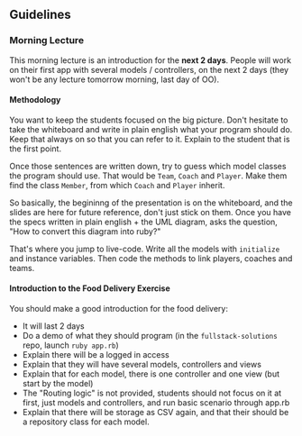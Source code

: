 ## Guidelines

### Morning Lecture

This morning lecture is an introduction for the **next 2 days**. People will
work on their first app with several models / controllers, on the
next 2 days (they won't be any lecture tomorrow morning, last day of OO).

#### Methodology

You want to keep the students focused on the big picture. Don't hesitate to
take the whiteboard and write in plain english what your program should do.
Keep that always on so that you can refer to it. Explain to the student
that is the first point.

Once those sentences are written down, try to guess which model classes
the program should use. That would be `Team`, `Coach` and `Player`.
Make them find the class `Member`, from which `Coach` and `Player` inherit.

So basically, the begininng of the presentation is on the whiteboard, and
the slides are here for future reference, don't just stick on them. Once
you have the specs written in plain english + the UML diagram, asks the question,
"How to convert this diagram into ruby?"

That's where you jump to live-code. Write all the models with `initialize` and
instance variables. Then code the methods to link players, coaches and teams.

#### Introduction to the Food Delivery Exercise

You should make a good introduction for the food delivery:

- It will last 2 days
- Do a demo of what they should program (in the `fullstack-solutions` repo, launch `ruby app.rb`)
- Explain there will be a logged in access
- Explain that they will have several models, controllers and views
- Explain that for each model, there is one controller and one view (but start by the model)
- The "Routing logic" is not provided, students should not focus on it at first, just models and controllers, and run basic scenario through app.rb
- Explain that there will be storage as CSV again, and that their should be a repository class for each model.
